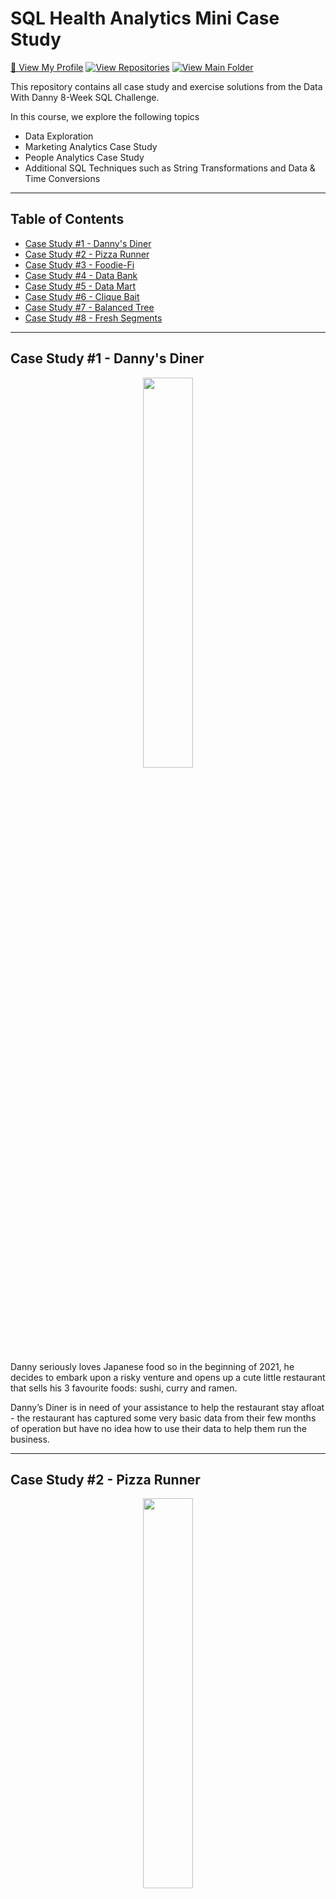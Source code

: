 # SQL Health Analytics Mini Case Study
[🍦 View My Profile](https://github.com/chris-minsik-son)
[![View Repositories](https://img.shields.io/badge/View-My_Repositories-white?logo=GitHub)](https://github.com/chris-minsik-son?tab=repositories)
[![View Main Folder](https://img.shields.io/badge/View-Main_Folder-white?logo=GitHub)](https://github.com/chris-minsik-son/SQL-Code)

This repository contains all case study and exercise solutions from the Data With Danny 8-Week SQL Challenge.

In this course, we explore the following topics
- Data Exploration
- Marketing Analytics Case Study
- People Analytics Case Study
- Additional SQL Techniques such as String Transformations and Data & Time Conversions

---

## Table of Contents
  - [Case Study #1 - Danny's Diner](#case-study-1---dannys-diner)
  - [Case Study #2 - Pizza Runner](#case-study-2---pizza-runner)
  - [Case Study #3 - Foodie-Fi](#case-study-3---foodie-fi)
  - [Case Study #4 - Data Bank](#case-study-4---data-bank)
  - [Case Study #5 - Data Mart](#case-study-5---data-mart)
  - [Case Study #6 - Clique Bait](#case-study-6---clique-bait)
  - [Case Study #7 - Balanced Tree](#case-study-7---balanced-tree)
  - [Case Study #8 - Fresh Segments](#case-study-8---fresh-segments)

---

## Case Study #1 - Danny's Diner
<p align="center">
  <img width=40% height=40%" src="/Images/case-study-1.png">

Danny seriously loves Japanese food so in the beginning of 2021, he decides to embark upon a risky venture and opens up a cute little restaurant that sells his 3 favourite foods: sushi, curry and ramen.

Danny’s Diner is in need of your assistance to help the restaurant stay afloat - the restaurant has captured some very basic data from their few months of operation but have no idea how to use their data to help them run the business.

---

## Case Study #2 - Pizza Runner
<p align="center">
  <img width=40% height=40%" src="/Images/case-study-2.png">

Danny was scrolling through his Instagram feed when something really caught his eye - “80s Retro Styling and Pizza Is The Future!”

Danny was sold on the idea, but he knew that pizza alone was not going to help him get seed funding to expand his new Pizza Empire - so he had one more genius idea to combine with it - he was going to Uberize it - and so Pizza Runner was launched!

Danny started by recruiting “runners” to deliver fresh pizza from Pizza Runner Headquarters (otherwise known as Danny’s house) and also maxed out his credit card to pay freelance developers to build a mobile app to accept orders from customers.

---

## Case Study #3 - Foodie-Fi
<p align="center">
  <img width=40% height=40%" src="/Images/case-study-3.png">

Subscription based businesses are super popular and Danny realised that there was a large gap in the market - he wanted to create a new streaming service that only had food related content - something like Netflix but with only cooking shows!

Danny finds a few smart friends to launch his new startup Foodie-Fi in 2020 and started selling monthly and annual subscriptions, giving their customers unlimited on-demand access to exclusive food videos from around the world!

Danny created Foodie-Fi with a data driven mindset and wanted to ensure all future investment decisions and new features were decided using data. This case study focuses on using subscription style digital data to answer important business questions.

---

## Case Study #4 - Data Bank
<p align="center">
  <img width=40% height=40%" src="/Images/case-study-4.png">

There is a new innovation in the financial industry called Neo-Banks: new aged digital only banks without physical branches.

Danny thought that there should be some sort of intersection between these new age banks, cryptocurrency and the data world…so he decides to launch a new initiative - Data Bank!

Data Bank runs just like any other digital bank - but it isn’t only for banking activities, they also have the world’s most secure distributed data storage platform!

Customers are allocated cloud data storage limits which are directly linked to how much money they have in their accounts. There are a few interesting caveats that go with this business model, and this is where the Data Bank team need your help!

The management team at Data Bank want to increase their total customer base - but also need some help tracking just how much data storage their customers will need.

---

## Case Study #5 - Data Mart
<p align="center">
  <img width=40% height=40%" src="/Images/case-study-5.png">

Data Mart is Danny’s latest venture and after running international operations for his online supermarket that specialises in fresh produce - Danny is asking for your support to analyse his sales performance.

In June 2020 - large scale supply changes were made at Data Mart. All Data Mart products now use sustainable packaging methods in every single step from the farm all the way to the customer.

Danny needs your help to quantify the impact of this change on the sales performance for Data Mart and it’s separate business areas.

The key business question he wants you to help him answer are the following:

* What was the quantifiable impact of the changes introduced in June 2020?
* Which platform, region, segment and customer types were the most impacted by this change?
* What can we do about future introduction of similar sustainability updates to the business to minimise impact on sales?

---

## Case Study #6 - Clique Bait
<p align="center">
  <img width=40% height=40%" src="/Images/case-study-6.png">

Clique Bait is not like your regular online seafood store - the founder and CEO Danny, was also a part of a digital data analytics team and wanted to expand his knowledge into the seafood industry!

In this case study - you are required to support Danny’s vision and analyse his dataset and come up with creative solutions to calculate funnel fallout rates for the Clique Bait online store.

---

## Case Study #7 - Balanced Tree
<p align="center">
  <img width=40% height=40%" src="/Images/case-study-7.png">

Balanced Tree Clothing Company prides themselves on providing an optimised range of clothing and lifestyle wear for the modern adventurer!

Danny, the CEO of this trendy fashion company has asked you to assist the team’s merchandising teams analyse their sales performance and generate a basic financial report to share with the wider business.

---

## Case Study #8 - Fresh Segments
<p align="center">
  <img width=40% height=40%" src="/Images/case-study-8.png">

Danny created Fresh Segments, a digital marketing agency that helps other businesses analyse trends in online ad click behaviour for their unique customer base.

Clients share their customer lists with the Fresh Segments team who then aggregate interest metrics and generate a single dataset worth of metrics for further analysis.

In particular - the composition and rankings for different interests are provided for each client showing the proportion of their customer list who interacted with online assets related to each interest for each month.

Danny has asked for your assistance to analyse aggregated metrics for an example client and provide some high level insights about the customer list and their interests.

---